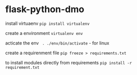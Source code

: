 # flask-python-dmo

install virtuaenv
`pip install virtualenv`

create a environment
`virtualenv env`

acticate the env
` . ./env/bin/activate` - for linux

create a requirenment file
`pip freeze > requirements.txt`

to install modules directly from requirements
`pip install -r requirement.txt`